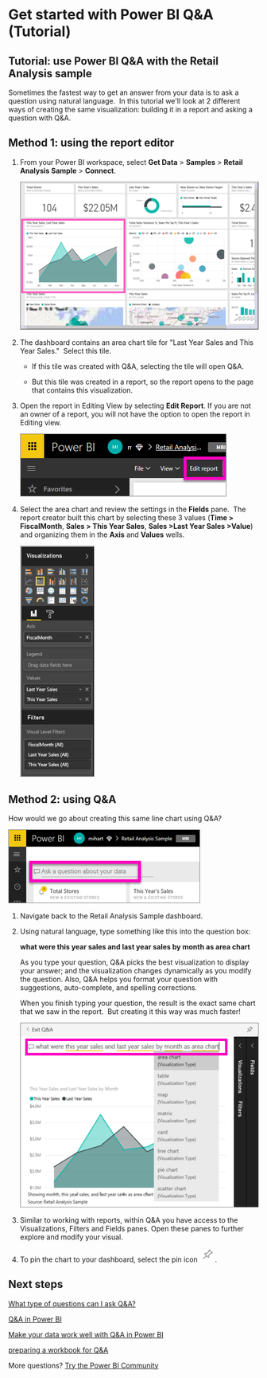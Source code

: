 ﻿<properties
   pageTitle="Get started with Power BI Q&A (Tutorial)"
   description="Tutorial: get started with Q&A in Power BI service using the Retail Analysis sample"
   services="powerbi"
   documentationCenter=""
   authors="mihart"
   manager="erikre"
   backup=""
   editor=""
   tags=""
   qualityFocus=""
   qualityDate=""/>

<tags
   ms.service="powerbi"
   ms.devlang="NA"
   ms.topic="article"
   ms.tgt_pltfrm="NA"
   ms.workload="powerbi"
   ms.date="09/25/2017"
   ms.author="mihart"/>

#  Get started with Power BI Q&A (Tutorial)
## Tutorial: use Power BI Q&A with the Retail Analysis sample

Sometimes the fastest way to get an answer from your data is to ask a question using natural language.  In this tutorial we'll look at 2 different ways of creating the same visualization: building it in a report and asking a question with Q&A.  

## Method 1: using the report editor
1. From your Power BI workspace, select **Get Data** \> **Samples** \> **Retail Analysis Sample** > **Connect**.

	![](media/powerbi-service-tutorial-introduction-to-q-and-a/power-bi-dashboard.png)

2. The dashboard contains an area chart tile for "Last Year Sales and This Year Sales."  Select this tile. 

	-   If this tile was created with Q&A, selecting the tile will open Q&A. 

	-   But this tile was created in a report, so the report opens to the page that contains this visualization.

3. Open the report in Editing View by selecting **Edit Report**.  If you are not an owner of a report, you will not have the option to open the report in Editing view.

	![](media/powerbi-service-tutorial-introduction-to-q-and-a/power-bi-edit-report.png)

4. Select the area chart and review the settings in the **Fields** pane.  The report creator built this chart by selecting these 3 values (**Time > FiscalMonth**, **Sales > This Year Sales**, **Sales >Last Year Sales >Value**) and organizing them in the **Axis** and **Values** wells.

	![](media/powerbi-service-tutorial-introduction-to-q-and-a/gnaTutorial_3-new.png)

## Method 2: using Q&A
How would we go about creating this same line chart using Q&A?

![](media/powerbi-service-tutorial-introduction-to-q-and-a/power-bi-qna.png)

1.  Navigate back to the Retail Analysis Sample dashboard.

2.  Using natural language, type something like this into the question box:

    **what were this year sales and last year sales by month as area chart**

    As you type your question, Q&A picks the best visualization to display your answer; and the visualization changes dynamically as you modify the question. Also, Q&A helps you format your question with suggestions, auto-complete, and spelling corrections.

    When you finish typing your question, the result is the exact same chart that we saw in the report.  But creating it this way was much faster!

    ![](media/powerbi-service-tutorial-introduction-to-q-and-a/powerbi-qna-areachart.png)

4. Similar to working with reports, within Q&A you have access to the Visualizations, Filters and Fields panes.  Open these panes to further explore and modify your visual.

3.  To pin the chart to your dashboard, select the pin icon ![](media/powerbi-service-tutorial-introduction-to-q-and-a/pinNoOutline.png).

## Next steps

[What type of questions can I ask Q&A?](powerbi-service-q-and-a.md)

[Q&A in Power BI](powerbi-service-q-and-a.md)

[Make your data work well with Q&A in Power BI](powerbi-service-make-your-data-work-well-with-q-and-a.md)

[preparing a workbook for Q&A](powerbi-service-make-your-data-work-well-with-q-and-a.md)

More questions? [Try the Power BI Community](http://community.powerbi.com/)
